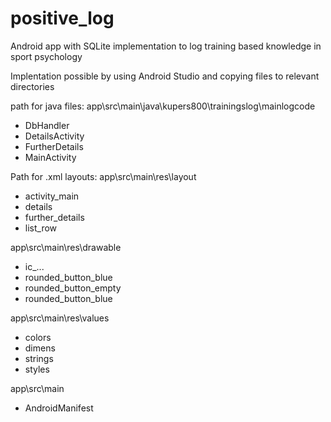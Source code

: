 # positive_log
Android app with SQLite implementation to log training based knowledge in sport psychology

Implentation possible by using Android Studio and copying files to relevant directories

path for java files:
app\src\main\java\kupers800\trainingslog\mainlogcode
- DbHandler
- DetailsActivity
- FurtherDetails
- MainActivity

Path for .xml layouts:
app\src\main\res\layout
- activity_main
- details
- further_details
- list_row

app\src\main\res\drawable
- ic_...
- rounded_button_blue
- rounded_button_empty
- rounded_button_blue

app\src\main\res\values
- colors
- dimens
- strings
- styles

app\src\main
- AndroidManifest

